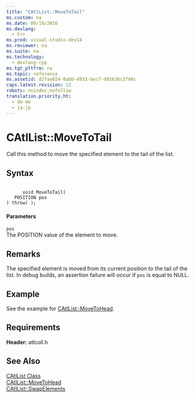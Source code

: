 ```yaml
---
title: "CAtlList::MoveToTail"
ms.custom: na
ms.date: 09/19/2016
ms.devlang: 
  - C++
ms.prod: visual-studio-dev14
ms.reviewer: na
ms.suite: na
ms.technology: 
  - devlang-cpp
ms.tgt_pltfrm: na
ms.topic: reference
ms.assetid: d2faa024-0abb-4933-bec7-d91636c3740c
caps.latest.revision: 12
robots: noindex,nofollow
translation.priority.ht: 
  - de-de
  - ja-jp
---
```

# CAtlList::MoveToTail
Call this method to move the specified element to the tail of the list.  
  
## Syntax  
  
```  
  
      void MoveToTail(  
   POSITION pos   
) throw( );  
```  
  
#### Parameters  
 `pos`  
 The POSITION value of the element to move.  
  
## Remarks  
 The specified element is moved from its current position to the tail of the list. In debug builds, an assertion failure will occur if `pos` is equal to NULL.  
  
## Example  
 See the example for [CAtlList::MoveToHead](../vs140/CAtlList--MoveToHead.md).  
  
## Requirements  
 **Header:** atlcoll.h  
  
## See Also  
 [CAtlList Class](../vs140/CAtlList-Class.md)   
 [CAtlList::MoveToHead](../vs140/CAtlList--MoveToHead.md)   
 [CAtlList::SwapElements](../vs140/CAtlList--SwapElements.md)